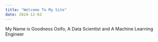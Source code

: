 ```yaml
---
title: "Welcome To My Site"
date: 2024-12-03
---
```

My Name is Goodness Osifo, A Data Scientist and A Machine Learning Engineer
